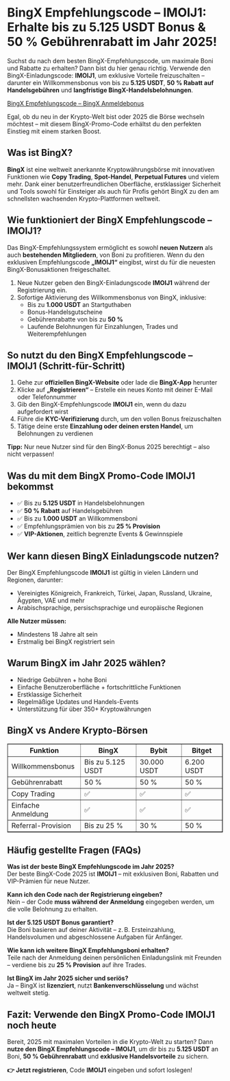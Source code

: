 <h1>BingX Empfehlungscode – IMOIJ1: Erhalte bis zu 5.125 USDT Bonus & 50 % Gebührenrabatt im Jahr 2025!</h1>
<p>Suchst du nach dem besten BingX-Empfehlungscode, um maximale Boni und Rabatte zu erhalten? Dann bist du hier genau richtig. Verwende den BingX-Einladungscode: <strong>IMOIJ1</strong>, um exklusive Vorteile freizuschalten – darunter ein Willkommensbonus von bis zu <strong>5.125 USDT</strong>, <strong>50 % Rabatt auf Handelsgebühren</strong> und <strong>langfristige BingX-Handelsbelohnungen</strong>.</p>

<a href="https://bingx.com/invite/IMOIJ1" target="_blank" rel="noopener noreferrer">
  BingX Empfehlungscode – BingX Anmeldebonus
</a>


<p>Egal, ob du neu in der Krypto-Welt bist oder 2025 die Börse wechseln möchtest – mit diesem BingX-Promo-Code erhältst du den perfekten Einstieg mit einem starken Boost.</p>

<h2>Was ist BingX?</h2>
<p><strong>BingX</strong> ist eine weltweit anerkannte Kryptowährungsbörse mit innovativen Funktionen wie <strong>Copy Trading</strong>, <strong>Spot-Handel</strong>, <strong>Perpetual Futures</strong> und vielem mehr. Dank einer benutzerfreundlichen Oberfläche, erstklassiger Sicherheit und Tools sowohl für Einsteiger als auch für Profis gehört BingX zu den am schnellsten wachsenden Krypto-Plattformen weltweit.</p>

<h2>Wie funktioniert der BingX Empfehlungscode – IMOIJ1?</h2>
<p>Das BingX-Empfehlungssystem ermöglicht es sowohl <strong>neuen Nutzern</strong> als auch <strong>bestehenden Mitgliedern</strong>, von Boni zu profitieren. Wenn du den exklusiven Empfehlungscode <strong>„IMOIJ1“</strong> eingibst, wirst du für die neuesten BingX-Bonusaktionen freigeschaltet.</p>

<ol>
        <li>Neue Nutzer geben den BingX-Einladungscode <strong>IMOIJ1</strong> während der Registrierung ein.</li>
        <li>Sofortige Aktivierung des Willkommensbonus von BingX, inklusive:
            <ul>
                <li>Bis zu <strong>1.000 USDT</strong> an Startguthaben</li>
                <li>Bonus-Handelsgutscheine</li>
                <li>Gebührenrabatte von bis zu <strong>50 %</strong></li>
                <li>Laufende Belohnungen für Einzahlungen, Trades und Weiterempfehlungen</li>
            </ul>
        </li>
</ol>

<h2>So nutzt du den BingX Empfehlungscode – IMOIJ1 (Schritt-für-Schritt)</h2>
<ol>
        <li>Gehe zur <strong>offiziellen BingX-Website</strong> oder lade die <strong>BingX-App</strong> herunter</li>
        <li>Klicke auf <strong>„Registrieren“</strong> – Erstelle ein neues Konto mit deiner E-Mail oder Telefonnummer</li>
        <li>Gib den BingX-Empfehlungscode <strong>IMOIJ1</strong> ein, wenn du dazu aufgefordert wirst</li>
        <li>Führe die <strong>KYC-Verifizierung</strong> durch, um den vollen Bonus freizuschalten</li>
        <li>Tätige deine erste <strong>Einzahlung oder deinen ersten Handel</strong>, um Belohnungen zu verdienen</li>
</ol>
<p><strong>Tipp:</strong> Nur neue Nutzer sind für den BingX-Bonus 2025 berechtigt – also nicht verpassen!</p>

<h2>Was du mit dem BingX Promo-Code IMOIJ1 bekommst</h2>
<ul>
        <li>✅ Bis zu <strong>5.125 USDT</strong> in Handelsbelohnungen</li>
        <li>✅ <strong>50 % Rabatt</strong> auf Handelsgebühren</li>
        <li>✅ Bis zu <strong>1.000 USDT</strong> an Willkommensboni</li>
        <li>✅ Empfehlungsprämien von bis zu <strong>25 % Provision</strong></li>
        <li>✅ <strong>VIP-Aktionen</strong>, zeitlich begrenzte Events & Gewinnspiele</li>
</ul>

<h2>Wer kann diesen BingX Einladungscode nutzen?</h2>
<p>Der BingX Empfehlungscode <strong>IMOIJ1</strong> ist gültig in vielen Ländern und Regionen, darunter:</p>
<ul>
        <li>Vereinigtes Königreich, Frankreich, Türkei, Japan, Russland, Ukraine, Ägypten, VAE und mehr</li>
        <li>Arabischsprachige, persischsprachige und europäische Regionen</li>
</ul>
<p><strong>Alle Nutzer müssen:</strong></p>
<ul>
        <li>Mindestens 18 Jahre alt sein</li>
        <li>Erstmalig bei BingX registriert sein</li>
</ul>

<h2>Warum BingX im Jahr 2025 wählen?</h2>
<ul>
        <li>Niedrige Gebühren + hohe Boni</li>
        <li>Einfache Benutzeroberfläche + fortschrittliche Funktionen</li>
        <li>Erstklassige Sicherheit</li>
        <li>Regelmäßige Updates und Handels-Events</li>
        <li>Unterstützung für über 350+ Kryptowährungen</li>
</ul>

<h2>BingX vs Andere Krypto-Börsen</h2>
<table border="1" cellpadding="8">
        <thead>
            <tr>
                <th>Funktion</th>
                <th>BingX</th>
                <th>Bybit</th>
                <th>Bitget</th>
            </tr>
        </thead>
        <tbody>
            <tr>
                <td>Willkommensbonus</td>
                <td>Bis zu 5.125 USDT</td>
                <td>30.000 USDT</td>
                <td>6.200 USDT</td>
            </tr>
            <tr>
                <td>Gebührenrabatt</td>
                <td>50 %</td>
                <td>50 %</td>
                <td>50 %</td>
            </tr>
            <tr>
                <td>Copy Trading</td>
                <td>✅</td>
                <td>✅</td>
                <td>✅</td>
            </tr>
            <tr>
                <td>Einfache Anmeldung</td>
                <td>✅</td>
                <td>✅</td>
                <td>✅</td>
            </tr>
            <tr>
                <td>Referral-Provision</td>
                <td>Bis zu 25 %</td>
                <td>30 %</td>
                <td>50 %</td>
            </tr>
        </tbody>
</table>

<h2>Häufig gestellte Fragen (FAQs)</h2>
<p><strong>Was ist der beste BingX Empfehlungscode im Jahr 2025?</strong><br> Der beste BingX-Code 2025 ist <strong>IMOIJ1</strong> – mit exklusiven Boni, Rabatten und VIP-Prämien für neue Nutzer.</p>

<p><strong>Kann ich den Code nach der Registrierung eingeben?</strong><br> Nein – der Code <strong>muss während der Anmeldung</strong> eingegeben werden, um die volle Belohnung zu erhalten.</p>

<p><strong>Ist der 5.125 USDT Bonus garantiert?</strong><br> Die Boni basieren auf deiner Aktivität – z. B. Ersteinzahlung, Handelsvolumen und abgeschlossene Aufgaben für Anfänger.</p>

<p><strong>Wie kann ich weitere BingX Empfehlungsboni erhalten?</strong><br> Teile nach der Anmeldung deinen persönlichen Einladungslink mit Freunden – verdiene bis zu <strong>25 % Provision</strong> auf ihre Trades.</p>

<p><strong>Ist BingX im Jahr 2025 sicher und seriös?</strong><br> Ja – BingX ist <strong>lizenziert</strong>, nutzt <strong>Bankenverschlüsselung</strong> und wächst weltweit stetig.</p>

<h2>Fazit: Verwende den BingX Promo-Code IMOIJ1 noch heute</h2>
<p>Bereit, 2025 mit maximalen Vorteilen in die Krypto-Welt zu starten? Dann <strong>nutze den BingX Empfehlungscode – IMOIJ1</strong>, um dir bis zu <strong>5.125 USDT</strong> an Boni, <strong>50 % Gebührenrabatt</strong> und <strong>exklusive Handelsvorteile</strong> zu sichern.</p>

<p><strong>👉 Jetzt registrieren</strong>, Code <strong>IMOIJ1</strong> eingeben und sofort loslegen!</p>

</body>
</html>
